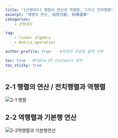 ```yaml
---
title: "[선형대수] 행렬의 연산과 역행렬, 그리고 전치행렬"
excerpt: "행렬의 연산, 线性代数, 矩陣運算"
categories:
    - 선형대수

tag:
    - linear algebra
    - Matrix operation

author_profile: true    #작성자 프로필 출력 여부

toc: true   #Table Of Contents 목차 
toc_sticky: true
---
```

## 2-1 행렬의 연산 / 전치행렬과 역행렬

![2-1 행렬](https://user-images.githubusercontent.com/81638919/136654892-b90b6bdc-679f-41fc-9c18-2f203fbdee06.png)

## 2-2 역행렬과 기본행 연산

![2-2역행렬과 기본행연산](https://user-images.githubusercontent.com/81638919/136654938-d4e63750-a618-400b-a3d8-16c1da95f1b3.png)


